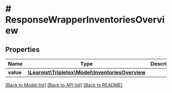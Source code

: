 # # ResponseWrapperInventoriesOverview

## Properties

Name | Type | Description | Notes
------------ | ------------- | ------------- | -------------
**value** | [**\Learnist\Tripletex\Model\InventoriesOverview**](InventoriesOverview.md) |  | [optional]

[[Back to Model list]](../../README.md#models) [[Back to API list]](../../README.md#endpoints) [[Back to README]](../../README.md)
